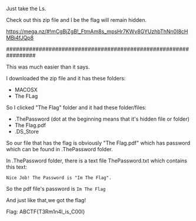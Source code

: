 Just take the Ls. 

Check out this zip file and I be the flag will remain hidden. 

https://mega.nz/#!mCgBjZgB!_FtmAm8s_mpsHr7KWv8GYUzhbThNn0I8cHMBi4fJQp8

#################################################################

This was much easier than it says.

I downloaded the zip file and it has these folders:

- MACOSX
- The FLag

So I clicked "The Flag" folder and it had these folder/files:

- .ThePassword (dot at the beginning means that it's hidden file or folder)
- The Flag.pdf
- .DS_Store

So our file that has the flag is obviously "The Flag.pdf" which has password which can be found in .ThePassword folder.

In .ThePassword folder, there is a text file ThePassword.txt which contains this text:

<code>Nice Job!  The Password is "Im The Flag".</code>

So the pdf file's password is <code>Im The Flag</code>

And just like that,we got the flag!

Flag: ABCTF{T3Rm1n4l_is_C00l}
